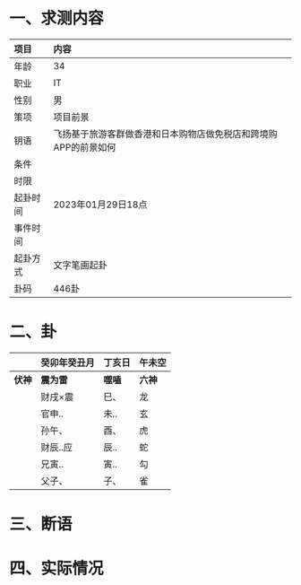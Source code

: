 # 一、求测内容
|项目|内容|
|:-|:-|
|年龄|34|
|职业|IT|
|性别|男|
|策项|项目前景|
|钥语|飞扬基于旅游客群做香港和日本购物店做免税店和跨境购APP的前景如何|
|条件||
|时限||
|起卦时间|2023年01月29日18点|
|事件时间||
|起卦方式|文字笔画起卦|
|卦码|446卦|

# 二、卦
||癸卯年癸丑月|丁亥日|午未空|
|:-|:-|:-|:-|
|**伏神**|**震为雷**|**噬嗑**|**六神**|
||财戌×震|巳、|龙|
||官申..|未..|玄|
||孙午、|酉、|虎|
||财辰..应|辰..|蛇|
||兄寅..|寅..|勾|
||父子、|子、|雀|


# 三、断语

# 四、实际情况